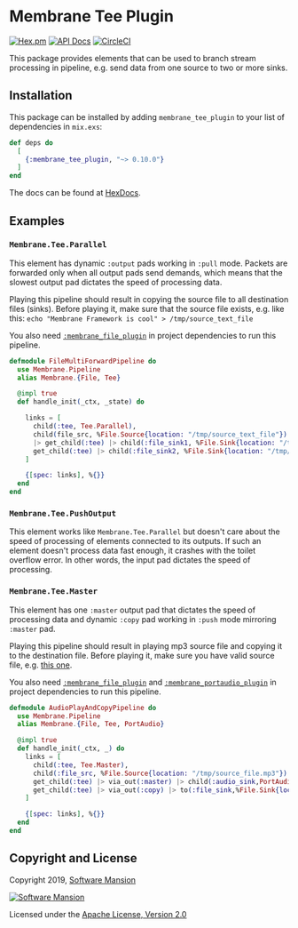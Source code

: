 # Membrane Tee Plugin

[![Hex.pm](https://img.shields.io/hexpm/v/membrane_tee_plugin.svg)](https://hex.pm/packages/membrane_tee_plugin)
[![API Docs](https://img.shields.io/badge/api-docs-yellow.svg?style=flat)](https://hexdocs.pm/membrane_tee_plugin)
[![CircleCI](https://circleci.com/gh/membraneframework/membrane_tee_plugin.svg?style=svg)](https://circleci.com/gh/membraneframework/membrane_tee_plugin)

This package provides elements that can be used to branch stream processing in pipeline, e.g. send data from one source to two or more sinks.

## Installation

This package can be installed by adding `membrane_tee_plugin` to your list of dependencies in `mix.exs`:

```elixir
def deps do
  [
    {:membrane_tee_plugin, "~> 0.10.0"}
  ]
end
```

The docs can be found at [HexDocs](https://hexdocs.pm/membrane_tee_plugin).

## Examples

### `Membrane.Tee.Parallel`

This element has dynamic `:output` pads working in `:pull` mode. Packets are forwarded
only when all output pads send demands, which means that the slowest output pad dictates
the speed of processing data.

Playing this pipeline should result in copying the source file to all destination files (sinks).
Before playing it, make sure that the source file exists, e.g. like this:
`echo "Membrane Framework is cool" > /tmp/source_text_file`

You also need [`:membrane_file_plugin`](https://github.com/membraneframework/membrane_file_plugin) in project dependencies to run this pipeline.

```elixir
defmodule FileMultiForwardPipeline do
  use Membrane.Pipeline
  alias Membrane.{File, Tee}

  @impl true
  def handle_init(_ctx, _state) do

    links = [
      child(:tee, Tee.Parallel),
      child(file_src, %File.Source{location: "/tmp/source_text_file"}) 
      |> get_child(:tee) |> child(:file_sink1, %File.Sink{location: "/tmp/destination_file1"}),
      get_child(:tee) |> child(:file_sink2, %File.Sink{location: "/tmp/destination_file2"})
    ]

    {[spec: links], %{}}
  end
end
```

### `Membrane.Tee.PushOutput`

This element works like `Membrane.Tee.Parallel` but doesn't care about the speed of processing of elements connected to its outputs.
If such an element doesn't process data fast enough, it crashes with the toilet overflow error. In other words, the input pad dictates
the speed of processing.

### `Membrane.Tee.Master`

This element has one `:master` output pad that dictates the speed of processing data
and dynamic `:copy` pad working in `:push` mode mirroring `:master` pad.

Playing this pipeline should result in playing mp3 source file and copying it to the destination file.
Before playing it, make sure you have valid source file, e.g. [this one](https://github.com/membraneframework/membrane-demo/blob/v0.3/sample.mp3).

You also need [`:membrane_file_plugin`](https://github.com/membraneframework/membrane_file_plugin) and [`:membrane_portaudio_plugin`](https://github.com/membraneframework/membrane_portaudio_plugin) in project dependencies to run this pipeline.

```elixir
defmodule AudioPlayAndCopyPipeline do
  use Membrane.Pipeline
  alias Membrane.{File, Tee, PortAudio}

  @impl true
  def handle_init(_ctx, _) do
    links = [
      child(:tee, Tee.Master),
      child(:file_src, %File.Source{location: "/tmp/source_file.mp3"}) |> get_child(:tee),
      get_child(:tee) |> via_out(:master) |> child(:audio_sink,PortAudio.Sink),
      get_child(:tee) |> via_out(:copy) |> to(:file_sink,%File.Sink{location: "/tmp/destination_file.mp3"})
    ]

    {[spec: links], %{}}
  end
end
```

## Copyright and License

Copyright 2019, [Software Mansion](https://swmansion.com/?utm_source=git&utm_medium=readme&utm_campaign=membrane_tee_plugin)

[![Software Mansion](https://logo.swmansion.com/logo?color=white&variant=desktop&width=200&tag=membrane-github)](https://swmansion.com/?utm_source=git&utm_medium=readme&utm_campaign=membrane_tee_plugin)

Licensed under the [Apache License, Version 2.0](LICENSE)
